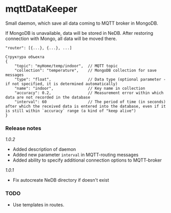# mqttDataKeeper

Small daemon, which save all data coming to MQTT broker in MongoDB.

If MongoDB is unavailable, data will be stored in NeDB. After restoring connection with Mongo, all data will be moved there.

```
"router": [{...}, {...}, ...]

Структура объекта
{
	"topic": "myHome/temp/indoor",	// MQTT topic
	"collection": "temperature",	// MongoDB collection for save messages
	"type": "float",				// Data type (optional parameter - if not specified, it is determined automatically)
	"name": "indoor",				// Key name in collection
	"accuracy": 0.2,				// Measurement error within which data are not recorded in the database
	"interval": 60					// The period of time (in seconds) after which the received data is entered into the database, even if it is still within `accuracy` range (a kind of "keep alive")
}
```

### Release notes

*1.0.2*
- Added description of daemon
- Added new parameter `interval` in MQTT-routing messages
- Added ability to specify additional connection options to MQTT-broker

*1.0.1*
- Fix autocreate NeDB directory if doesn't exist

### TODO

- Use templates in routes.
